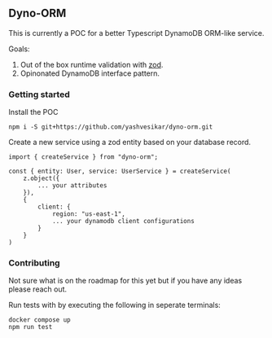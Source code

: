 ## Dyno-ORM

This is currently a POC for a better Typescript DynamoDB ORM-like service.

Goals:

1. Out of the box runtime validation with [zod](zod.dev).
2. Opinonated DynamoDB interface pattern.

### Getting started

Install the POC

```
npm i -S git+https://github.com/yashvesikar/dyno-orm.git
```

Create a new service using a zod entity based on your database record.

```
import { createService } from "dyno-orm";

const { entity: User, service: UserService } = createService(
    z.object({
        ... your attributes
    }),
    {
        client: {
            region: "us-east-1",
            ... your dynamodb client configurations
        }
    }
)
```

### Contributing

Not sure what is on the roadmap for this yet but if you have any ideas please reach out.

Run tests with by executing the following in seperate terminals:

```
docker compose up
npm run test
```
